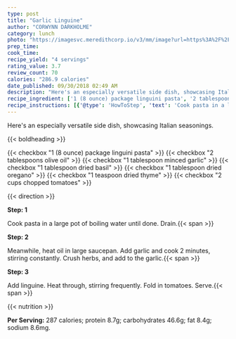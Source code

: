 ```yaml
---
type: post
title: "Garlic Linguine"
author: "CORWYNN DARKHOLME"
category: lunch
photo: "https://imagesvc.meredithcorp.io/v3/mm/image?url=https%3A%2F%2Fimages.media-allrecipes.com%2Fuserphotos%2F4979148.jpg"
prep_time: 
cook_time: 
recipe_yield: "4 servings"
rating_value: 3.7
review_count: 70
calories: "286.9 calories"
date_published: 09/30/2018 02:49 AM
description: "Here's an especially versatile side dish, showcasing Italian seasonings."
recipe_ingredient: ['1 (8 ounce) package linguini pasta', '2 tablespoons olive oil', '1 tablespoon minced garlic', '1 tablespoon dried basil', '1 tablespoon dried oregano', '1 teaspoon dried thyme', '2 cups chopped tomatoes']
recipe_instructions: [{'@type': 'HowToStep', 'text': 'Cook pasta in a large pot of boiling water until done.  Drain.\n'}, {'@type': 'HowToStep', 'text': 'Meanwhile, heat oil in large saucepan. Add garlic and cook 2 minutes, stirring constantly.  Crush herbs, and add to the garlic.\n'}, {'@type': 'HowToStep', 'text': 'Add linguine.  Heat through, stirring frequently.  Fold in tomatoes. Serve.\n'}]
---
```


Here's an especially versatile side dish, showcasing Italian seasonings. 

{{< boldheading >}}

{{< checkbox "1 (8 ounce) package linguini pasta" >}}
{{< checkbox "2 tablespoons olive oil" >}}
{{< checkbox "1 tablespoon minced garlic" >}}
{{< checkbox "1 tablespoon dried basil" >}}
{{< checkbox "1 tablespoon dried oregano" >}}
{{< checkbox "1 teaspoon dried thyme" >}}
{{< checkbox "2 cups chopped tomatoes" >}}


{{< direction >}}

**Step: 1**

Cook pasta in a large pot of boiling water until done.  Drain.{{< span >}}

**Step: 2**

Meanwhile, heat oil in large saucepan. Add garlic and cook 2 minutes, stirring constantly.  Crush herbs, and add to the garlic.{{< span >}}

**Step: 3**

Add linguine.  Heat through, stirring frequently.  Fold in tomatoes. Serve.{{< span >}}

{{< nutrition >}}

**Per Serving:** 287 calories; protein 8.7g; carbohydrates 46.6g; fat 8.4g; sodium 8.6mg.